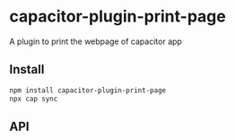 # capacitor-plugin-print-page

A plugin to print the webpage of capacitor app

## Install

```bash
npm install capacitor-plugin-print-page
npx cap sync
```

## API

<docgen-index></docgen-index>

<docgen-api>
<!-- run docgen to generate docs from the source -->
<!-- More info: https://github.com/ionic-team/capacitor-docgen -->
</docgen-api>
